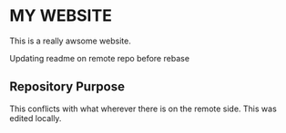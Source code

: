 # MY WEBSITE

This is a really awsome website.

Updating readme on remote repo before rebase

## Repository Purpose

This conflicts with what wherever 
there is on the remote side.
This was edited locally.
